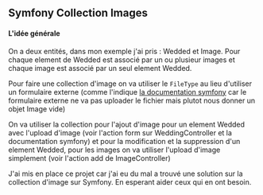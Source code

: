 ## Symfony Collection Images

#### L'idée générale
On a deux entités, dans mon exemple j'ai pris : Wedded et Image.
Pour chaque element de Wedded est associé par un ou plusieur images et chaque image
est associé par un seul element Wedded.


Pour faire une collection d'image on va utiliser le `FileType`
au lieu d'utiliser un formulaire externe (comme l'indique 
[la documentation symfony](https://symfony.com/doc/current/form/form_collections.html) 
car le formulaire externe ne va pas uploader le fichier mais plutot nous 
donner un objet Image vide)

On va utiliser la collection pour l'ajout d'image pour un element Wedded avec l'upload
d'image (voir l'action form sur WeddingController et la documentation symfony) et 
pour la modification et la suppression d'un element Wedded, pour les images 
on va utiliser l'upload d'image simplement (voir l'action add de ImageController)


J'ai mis en place ce projet car j'ai eu du mal a trouvé une solution sur
la collection d'image sur Symfony. En esperant aider ceux qui en ont besoin.
